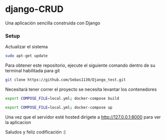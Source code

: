 # django-CRUD
Una aplicación sencilla construida con Django

### Setup
Actualizar el sistema
```bash
sudo apt-get update
```
Para obtener este repositorio, ejecute el siguiente comando dentro de su terminal habilitada para git
```bash
git clone https://github.com/Sebas1130/Django_test.git
```
Necesitará tener correr el proyecto se necesita levantar los contenedores
```bash
export COMPOSE_FILE=local.yml; docker-compose build
```
```bash
export COMPOSE_FILE=local.yml; docker-compose up
```

Una vez que el servidor esté hosted dirígete a http://127.0.0.1:8000 para ver la aplicacion

Saludos y feliz codificación :)
